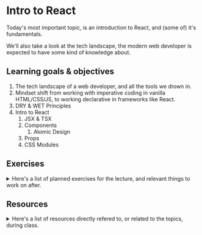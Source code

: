 # Intro to React

Today's most important topic, is an introduction to React, and (some of) it's fundamentals.

We'll also take a look at the tech landscape, the modern web developer is expected to have some kind of knowledge about.

## Learning goals & objectives

1. The tech landscape of a web developer, and all the tools we drown in.
2. Mindset shift from working with imperative coding in vanilla HTML/CSS/JS, to working declarative in frameworks like React.
3. DRY & WET Principles
4. Intro to React
   1. JSX & TSX
   2. Components
      1. Atomic Design
   3. Props
   4. CSS Modules

## Exercises

<details>
<summary>
Here's a list of planned exercises for the lecture, and relevant things to work on after.
</summary>

### During

1. Find a job posting you find interesting.
   1. [Miro-board](https://miro.com/app/board/uXjVLOHFojs=/?share_link_id=427245660998)
2. Scaffold your first React project.
   1. Analyse the result
3. Build your first React Component
4. Create a reuseable Component with props.

### After

1. Analyse your exam project, and identify (some of) the fundamental components required
2. Start working on these components (E.g. buttons and input-fields).

</details>

## Resources

<details>
<summary>
Here's a list of resources directly refered to, or related to the topics, during class.
</summary>

### References

1. [roadmap.sh](www.roadmap.sh)
2. [Atomic Design](https://bradfrost.com/blog/post/atomic-web-design/)
3. ['State of Frontend'-report](https://tsh.io/state-of-frontend/)
4. [CSS Modules](https://github.com/css-modules/css-modules)
5. [Vite](https://v2.vitejs.dev/)
6. [React](https://react.dev/)

### Learning

1. [React for beginners handbook](https://www.freecodecamp.org/news/react-for-beginners-handbook/)
2. [An interactive React tutorial](https://v2.scrimba.com/learn-react-c0e)
3. [React's very usefull learning documentation](www.react.dev/learn)
4. [Usefull JavaScript to know for React](https://kentcdodds.com/blog/javascript-to-know-for-react)
5. TypeScript
   1. [Beginner's TypeScript - By Matt Pocock](https://www.totaltypescript.com/tutorials/beginners-typescript)
   2. [Learn TypeScript with Interactive Lessons - By Bob Ziroll](https://www.freecodecamp.org/news/learn-typescript-with-interactive-lessons/)

</details>
